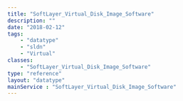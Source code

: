 ```yaml
---
title: "SoftLayer_Virtual_Disk_Image_Software"
description: ""
date: "2018-02-12"
tags:
    - "datatype"
    - "sldn"
    - "Virtual"
classes:
    - "SoftLayer_Virtual_Disk_Image_Software"
type: "reference"
layout: "datatype"
mainService : "SoftLayer_Virtual_Disk_Image_Software"
---
```

